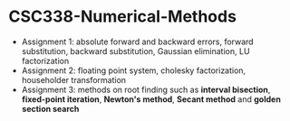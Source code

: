 # CSC338-Numerical-Methods
- Assignment 1: absolute forward and backward errors, forward substitution, backward substitution, Gaussian elimination, LU factorization
- Assignment 2: floating point system, cholesky factorization, householder transformation
- Assignment 3: methods on root finding such as **interval bisection**, **fixed-point iteration**, **Newton's method**, **Secant method** and **golden section search**
